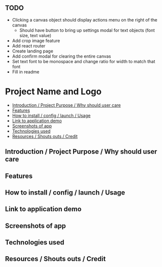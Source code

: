 ## TODO
* Clicking a canvas object should display actions menu on the right of the canvas
  * Should have button to bring up settings modal for text objects (font size, text value)
* Add crop image feature
* Add react router
* Create landing page
* Add confirm modal for clearing the entire canvas
* Set text font to be monospace and change ratio for width to match that font
* Fill in readme


# Project Name and Logo

* [Introduction / Project Purpose / Why should user care](#IntroductionProjectPurposeWhyshouldusercare)
* [Features](#Features)
* [How to install / config / launch / Usage](#Howtoinstallconfiglaunch)
* [Link to application demo](#Linktoapplicationdemo)
* [Screenshots of app](#Screenshotsofapp)
* [Technologies used](#Technologiesused)
* [Resources / Shouts outs / Credit](#ResourcesShoutsoutsCredit)


##  <a name='IntroductionProjectPurposeWhyshouldusercare'></a>Introduction / Project Purpose / Why should user care

##  <a name='Features'></a>Features

##  <a name='Howtoinstallconfiglaunch'></a>How to install / config / launch / Usage

##  <a name='Linktoapplicationdemo'></a>Link to application demo

##  <a name='Screenshotsofapp'></a>Screenshots of app

##  <a name='Technologiesused'></a>Technologies used

##  <a name='ResourcesShoutsoutsCredit'></a>Resources / Shouts outs / Credit